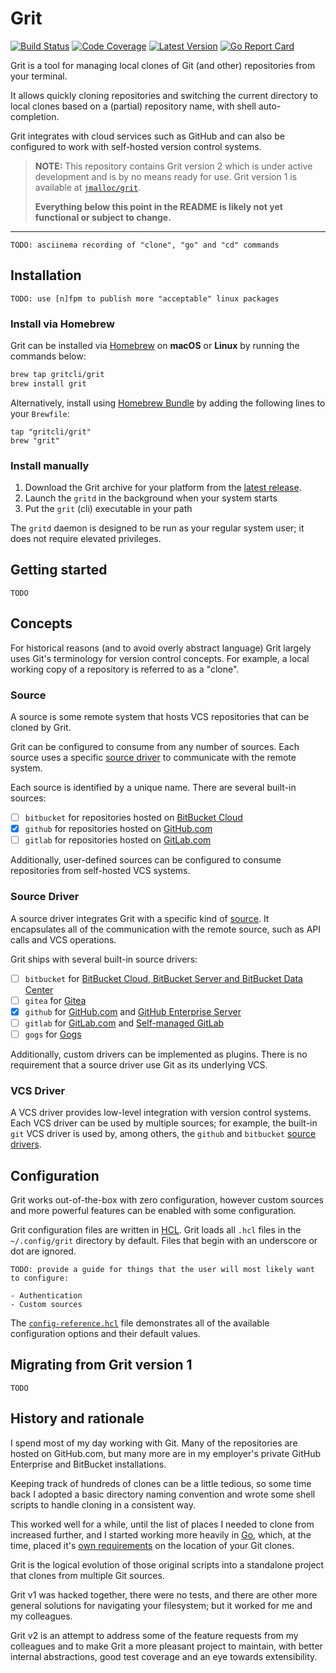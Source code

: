 # Grit

[![Build Status](https://github.com/gritcli/grit/workflows/CI/badge.svg)](https://github.com/gritcli/grit/actions?workflow=CI)
[![Code Coverage](https://img.shields.io/codecov/c/github/gritcli/grit/main.svg)](https://codecov.io/github/gritcli/grit)
[![Latest Version](https://img.shields.io/github/tag/gritcli/grit.svg?label=semver)](https://semver.org)
[![Go Report Card](https://goreportcard.com/badge/github.com/gritcli/grit)](https://goreportcard.com/report/github.com/gritcli/grit)

Grit is a tool for managing local clones of Git (and other) repositories from
your terminal.

It allows quickly cloning repositories and switching the current directory to
local clones based on a (partial) repository name, with shell auto-completion.

Grit integrates with cloud services such as GitHub and can also be configured to
work with self-hosted version control systems.

> **NOTE:** This repository contains Grit version 2 which is under active
> development and is by no means ready for use. Grit version 1 is available at
> [`jmalloc/grit`](https://github.com/jmalloc/grit).
>
> **Everything below this point in the README is likely not yet functional or
> subject to change.**

---

```
TODO: asciinema recording of "clone", "go" and "cd" commands
```

## Installation

```
TODO: use [n]fpm to publish more "acceptable" linux packages
```

### Install via Homebrew

Grit can be installed via [Homebrew](https://brew.sh) on **macOS** or **Linux**
by running the commands below:

```bash
brew tap gritcli/grit
brew install grit
```

Alternatively, install using [Homebrew
Bundle](https://github.com/Homebrew/homebrew-bundle) by adding the following
lines to your `Brewfile`:

```Brewfile
tap "gritcli/grit"
brew "grit"
```

### Install manually

1. Download the Grit archive for your platform from the [latest release](https://github.com/gritcli/grit/releases/latest).
2. Launch the `gritd` in the background when your system starts
3. Put the `grit` (cli) executable in your path

The `gritd` daemon is designed to be run as your regular system user; it does
not require elevated privileges.

## Getting started

```
TODO
```

## Concepts

For historical reasons (and to avoid overly abstract language) Grit largely uses
Git's terminology for version control concepts. For example, a local working
copy of a repository is referred to as a "clone".

### Source

A source is some remote system that hosts VCS repositories that can be cloned by
Grit.

Grit can be configured to consume from any number of sources. Each source uses a
specific [source driver](#source-driver) to communicate with the remote system.

Each source is identified by a unique name. There are several built-in sources:

- [ ] `bitbucket` for repositories hosted on [BitBucket Cloud](https://bitbucket.org/product/)
- [x] `github` for repositories hosted on [GitHub.com](https://github.com)
- [ ] `gitlab` for repositories hosted on [GitLab.com](https://gitlab.com/explore)

Additionally, user-defined sources can be configured to consume repositories
from self-hosted VCS systems.

### Source Driver

A source driver integrates Grit with a specific kind of [source](#source). It
encapsulates all of the communication with the remote source, such as API calls
and VCS operations.

Grit ships with several built-in source drivers:

- [ ] `bitbucket` for [BitBucket Cloud, BitBucket Server and BitBucket Data Center](https://bitbucket.org/product/guides/getting-started/overview#bitbucket-software-hosting-options)
- [ ] `gitea` for [Gitea](https://gitea.io)
- [x] `github` for [GitHub.com](https://github.com) and [GitHub Enterprise Server](https://docs.github.com/en/get-started/signing-up-for-github/setting-up-a-trial-of-github-enterprise-server)
- [ ] `gitlab` for [GitLab.com](https://gitlab.com/explore) and [Self-managed GitLab](https://about.gitlab.com/install/)
- [ ] `gogs` for [Gogs](https://gogs.io)

Additionally, custom drivers can be implemented as plugins. There is no
requirement that a source driver use Git as its underlying VCS.

### VCS Driver

A VCS driver provides low-level integration with version control systems. Each
VCS driver can be used by multiple sources; for example, the built-in `git` VCS
driver is used by, among others, the `github` and `bitbucket` [source
drivers](#source-driver).

## Configuration

Grit works out-of-the-box with zero configuration, however custom sources and
more powerful features can be enabled with some configuration.

Grit configuration files are written in
[HCL](https://github.com/hashicorp/hcl#why). Grit loads all `.hcl` files in the
`~/.config/grit` directory by default. Files that begin with an underscore or
dot are ignored.

```
TODO: provide a guide for things that the user will most likely want to configure:

- Authentication
- Custom sources
```

The [`config-reference.hcl`](config-reference.hcl) file demonstrates all of the
available configuration options and their default values.

## Migrating from Grit version 1

```
TODO
```

## History and rationale

I spend most of my day working with Git. Many of the repositories are hosted on
GitHub.com, but many more are in my employer's private GitHub Enterprise and
BitBucket installations.

Keeping track of hundreds of clones can be a little tedious, so some time back
I adopted a basic directory naming convention and wrote some shell scripts to
handle cloning in a consistent way.

This worked well for a while, until the list of places I needed to clone from
increased further, and I started working more heavily in [Go](http://golang.org),
which, at the time, placed it's [own requirements](https://github.com/golang/go/wiki/GOPATH)
on the location of your Git clones.

Grit is the logical evolution of those original scripts into a standalone
project that clones from multiple Git sources.

Grit v1 was hacked together, there were no tests, and there are other more
general solutions for navigating your filesystem; but it worked for me and my
colleagues.

Grit v2 is an attempt to address some of the feature requests from my colleagues
and to make Grit a more pleasant project to maintain, with better internal
abstractions, good test coverage and an eye towards extensibility.
